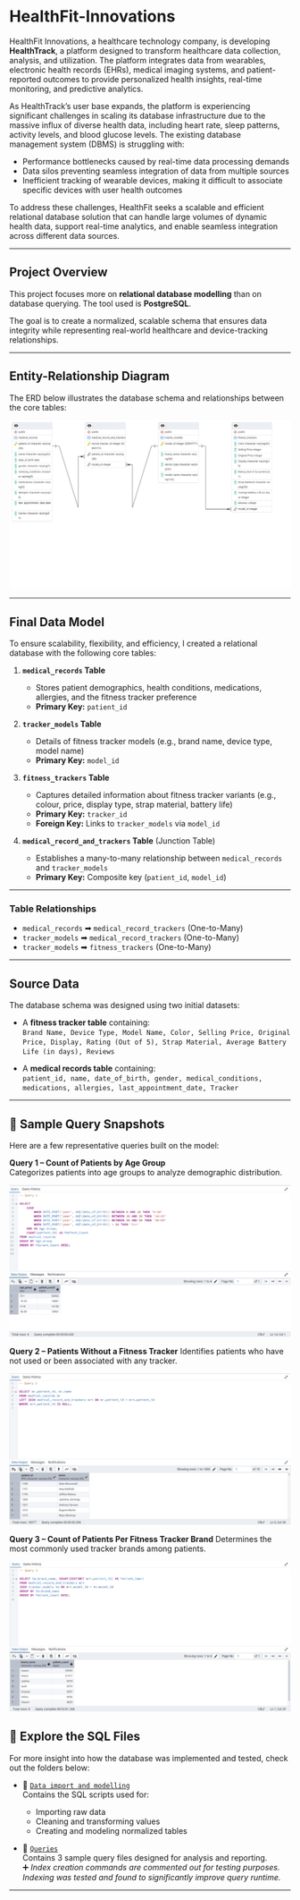 # HealthFit-Innovations

HealthFit Innovations, a healthcare technology company, is developing **HealthTrack**, a platform designed to transform healthcare data collection, analysis, and utilization. The platform integrates data from wearables, electronic health records (EHRs), medical imaging systems, and patient-reported outcomes to provide personalized health insights, real-time monitoring, and predictive analytics.

As HealthTrack’s user base expands, the platform is experiencing significant challenges in scaling its database infrastructure due to the massive influx of diverse health data, including heart rate, sleep patterns, activity levels, and blood glucose levels. The existing database management system (DBMS) is struggling with:

- Performance bottlenecks caused by real-time data processing demands  
- Data silos preventing seamless integration of data from multiple sources  
- Inefficient tracking of wearable devices, making it difficult to associate specific devices with user health outcomes

To address these challenges, HealthFit seeks a scalable and efficient relational database solution that can handle large volumes of dynamic health data, support real-time analytics, and enable seamless integration across different data sources.

---

## Project Overview

This project focuses more on **relational database modelling** than on database querying. The tool used is **PostgreSQL**.

The goal is to create a normalized, scalable schema that ensures data integrity while representing real-world healthcare and device-tracking relationships.

---

## Entity-Relationship Diagram

The ERD below illustrates the database schema and relationships between the core tables:

![ERD Diagram](Images/ERD.png)

---

## Final Data Model

To ensure scalability, flexibility, and efficiency, I created a relational database with the following core tables:

1. **`medical_records` Table**  
   - Stores patient demographics, health conditions, medications, allergies, and the fitness tracker preference  
   - **Primary Key:** `patient_id`

2. **`tracker_models` Table**  
   - Details of fitness tracker models (e.g., brand name, device type, model name)  
   - **Primary Key:** `model_id`

3. **`fitness_trackers` Table**  
   - Captures detailed information about fitness tracker variants (e.g., colour, price, display type, strap material, battery life)  
   - **Primary Key:** `tracker_id`  
   - **Foreign Key:** Links to `tracker_models` via `model_id`

4. **`medical_record_and_trackers` Table** (Junction Table)  
   - Establishes a many-to-many relationship between `medical_records` and `tracker_models`  
   - **Primary Key:** Composite key (`patient_id`, `model_id`)

---

### Table Relationships

- `medical_records` ➡ `medical_record_trackers` (One-to-Many)  
- `tracker_models` ➡ `medical_record_trackers` (One-to-Many)  
- `tracker_models` ➡ `fitness_trackers` (One-to-Many)  

---

## Source Data

The database schema was designed using two initial datasets:

- A **fitness tracker table** containing:  
  `Brand Name, Device Type, Model Name, Color, Selling Price, Original Price, Display, Rating (Out of 5), Strap Material, Average Battery Life (in days), Reviews`

- A **medical records table** containing:  
  `patient_id, name, date_of_birth, gender, medical_conditions, medications, allergies, last_appointment_date, Tracker`

---

## 🧪 Sample Query Snapshots

Here are a few representative queries built on the model:

**Query 1 – Count of Patients by Age Group**  
Categorizes patients into age groups to analyze demographic distribution.

![Query 1](Images/Query%201.png)

**Query 2 – Patients Without a Fitness Tracker**
Identifies patients who have not used or been associated with any tracker.


![Query 2](Images/Query%202.png)


**Query 3 – Count of Patients Per Fitness Tracker Brand**
Determines the most commonly used tracker brands among patients.

![Query 3](Images/Query%203.png)


## 📂 Explore the SQL Files

For more insight into how the database was implemented and tested, check out the folders below:

- 📁 [`Data import and modelling`](Data%20import%20and%20modelling)  
  Contains the SQL scripts used for:
  - Importing raw data  
  - Cleaning and transforming values  
  - Creating and modeling normalized tables

- 📁 [`Queries`](Queries)  
  Contains 3 sample query files designed for analysis and reporting.  
  ➕ *Index creation commands are commented out for testing purposes. Indexing was tested and found to significantly improve query runtime.*

---
